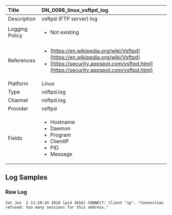 | Title          | DN_0098_linux_vsftpd_log       |
|:---------------|:------------------|
| Description    | vsftpd (FTP server) log |
| Logging Policy | <ul><li> Not existing </li></ul> |
| References     | <ul><li>[https://en.wikipedia.org/wiki/Vsftpd](https://en.wikipedia.org/wiki/Vsftpd)</li><li>[https://security.appspot.com/vsftpd.html](https://security.appspot.com/vsftpd.html)</li></ul> |
| Platform       | Linux    |
| Type           | vsftpd.log        |
| Channel        | vsftpd.log     |
| Provider       | vsftpd    |
| Fields         | <ul><li>Hostname</li><li>Daemon</li><li>Program</li><li>ClientIP</li><li>PID</li><li>Message</li></ul> |


## Log Samples

### Raw Log

```
Sat Jun  2 11:20:19 2018 [pid 3616] CONNECT: Client "ip", "Connection refused: too many sessions for this address."

```




